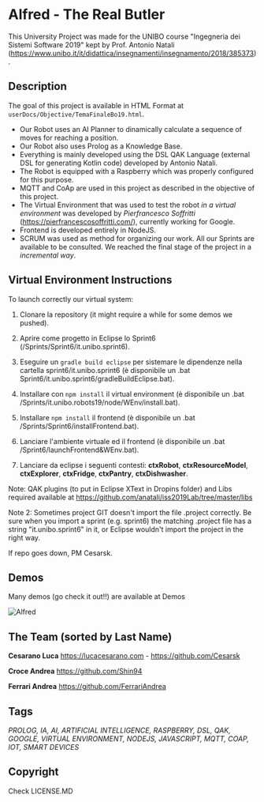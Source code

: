 # Alfred - The Real Butler

This University Project was made for the UNIBO course "Ingegneria dei Sistemi Software 2019" kept by Prof. Antonio Natali (https://www.unibo.it/it/didattica/insegnamenti/insegnamento/2018/385373).


## Description
The goal of this project is available in HTML Format at `userDocs/Objective/TemaFinaleBo19.html`.

- Our Robot uses an AI Planner to dinamically calculate a sequence of moves for reaching a position. 
- Our Robot also uses Prolog as a Knowledge Base.
- Everything is mainly developed using the DSL QAK Language (external DSL for generating Kotlin code) developed by Antonio Natali.
- The Robot is equipped with a Raspberry which was properly configured for this purpose.
- MQTT and CoAp are used in this project as described in the objective of this project.
- The Virtual Environment that was used to test the robot *in a virtual environment* was developed by *Pierfrancesco Soffritti* (https://pierfrancescosoffritti.com/), currently working for Google.
- Frontend is developed entirely in NodeJS.
- SCRUM was used as method for organizing our work. All our Sprints are available to be consulted. We reached the final stage of the project in a *incremental way*.


## Virtual Environment Instructions

To launch correctly our virtual system:

1. Clonare la repository (it might require a while for some demos we pushed).

2. Aprire come progetto in Eclipse lo Sprint6 (/Sprints/Sprint6/it.unibo.sprint6).

3. Eseguire un `gradle build eclipse` per sistemare le dipendenze nella cartella sprint6/it.unibo.sprint6 (è disponibile un .bat      Sprint6/it.unibo.sprint6/gradleBuildEclipse.bat).

4. Installare con `npm install` il virtual environment (è disponibile un .bat /Sprints/it.unibo.robots19/node/WEnv/install.bat).

5. Installare `npm install` il frontend (è disponibile un .bat /Sprints/Sprint6/installFrontend.bat).

6. Lanciare l'ambiente virtuale ed il frontend (è disponibile un .bat /Sprint6/launchFrontend&WEnv.bat).

7. Lanciare da eclipse i seguenti contesti: **ctxRobot**, **ctxResourceModel**, **ctxExplorer**, **ctxFridge**, **ctxPantry**, **ctxDishwasher**.

Note: QAK plugins (to put in Eclipse XText in Dropins folder) and Libs required available at https://github.com/anatali/iss2019Lab/tree/master/libs

Note 2: Sometimes project GIT doesn't import the file .project correctly. Be sure when you import a sprint (e.g. sprint6) the matching .project file has a string "it.unibo.sprint6" in it, or Eclipse wouldn't import the project in the right way.

If repo goes down, PM Cesarsk.

## Demos
Many demos (go check it out!!) are available at Demos

![Alfred](https://raw.githubusercontent.com/FerrariAndrea/RaspberryAnotherRobot/master/Demos/Pictures/IMG_20190920_105803.jpg)


## The Team (sorted by Last Name)

**Cesarano Luca** 
https://lucacesarano.com - 
https://github.com/Cesarsk

**Croce Andrea**
https://github.com/Shin94

**Ferrari Andrea**
https://github.com/FerrariAndrea


## Tags
*PROLOG, IA, AI, ARTIFICIAL INTELLIGENCE, RASPBERRY, DSL, QAK, GOOGLE, VIRTUAL ENVIRONMENT, NODEJS, JAVASCRIPT, MQTT, COAP, IOT, SMART DEVICES*


## Copyright
Check LICENSE.MD

